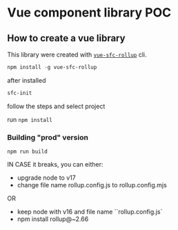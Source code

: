 # Vue component library POC

## How to create a vue library 

This library were created with [`vue-sfc-rollup`](https://www.npmjs.com/package/vue-sfc-rollup) cli.

```powershell
npm install -g vue-sfc-rollup
```

after installed

```powershell
sfc-init
```

follow the steps and select project

run `npm install`

### Building "prod" version

`npm run build`

IN CASE it breaks, you can either:

* upgrade node to v17
* change file name rollup.config.js to rollup.config.mjs

OR

* keep node with v16 and file name ``rollup.config.js`
* npm install rollup@~2.66